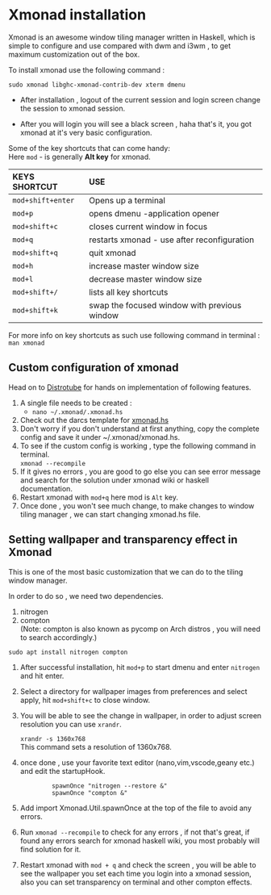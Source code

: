 # Xmonad installation  

Xmonad is an awesome window tiling manager written in Haskell, which is simple to configure and use compared with dwm and i3wm , to get maximum customization out of the box.

To install xmonad use the following command :

```sudo xmonad libghc-xmonad-contrib-dev xterm dmenu```


- After installation , logout of the current session and login screen change the session to xmonad session.

- After you will login you will see a black screen , haha that's it, you got xmonad at it's very basic configuration.

Some of the key shortcuts that can come handy:  
Here ```mod``` - is generally **Alt key** for xmonad.

|KEYS SHORTCUT        | USE                           |
|:--------------------|:------------------------------|
|```mod+shift+enter```|Opens up a terminal            |
|```mod+p```          |opens dmenu -application opener|
|```mod+shift+c```    |closes current window in focus |
|```mod+q```          |restarts xmonad - use after reconfiguration|
|```mod+shift+q```    |quit xmonad|
|```mod+h```          |increase master window size|
|```mod+l```          |decrease master window size|
|```mod+shift+/```    |lists all key shortcuts|
|```mod+shift+k```    |swap the focused window with previous window|  

For more info on key shortcuts as such use following command in terminal :   
```man xmonad```

## Custom configuration of xmonad  

Head on to [Distrotube](https://www.youtube.com/watch?v=3noK4GTmyMw&t=1014s) for hands on implementation of following features.

1. A single file needs to be created :   
    - ```nano ~/.xmonad/.xmonad.hs```   
2. Check out the darcs template for [xmonad.hs](https://wiki.haskell.org/Xmonad/Config_archive/Template_xmonad.hs_(0.9))
3. Don't worry if you don't understand at first anything, copy the complete config and save it under ~/.xmonad/xmonad.hs.
4. To see if the custom config is working , type the following command in terminal.  
```xmonad --recompile```
5. If it gives no errors , you are good to go else you can see error message and search for the solution under xmonad wiki or haskell documentation.
6. Restart xmonad with ```mod+q``` here mod is ```Alt``` key.
7. Once done , you won't see much change, to make changes to window tiling manager , we can start changing xmonad.hs file.

## Setting wallpaper and transparency effect in Xmonad

This is one of the most basic customization that we can do to the tiling window manager.

In order to do so , we need two dependencies.
1. nitrogen
2. compton   
(Note: compton is also known as pycomp on Arch   distros , you will need to search accordingly.)

```sudo apt install nitrogen compton```

1. After successful installation, hit ```mod+p``` to start dmenu and enter ```nitrogen``` and hit enter.

2. Select a directory for wallpaper images from preferences and select apply, hit ```mod+shift+c``` to close window.

3. You will be able to see the change in wallpaper, in order to adjust screen resolution you can use ```xrandr```.

    ```xrandr -s 1360x768```  
    This command sets a resolution of 1360x768.
4. once done , use your favorite text editor (nano,vim,vscode,geany etc.) and edit the startupHook.

```startUpHook = do 
            spawnOnce "nitrogen --restore &"
            spawnOnce "compton &"
```

5. Add import Xmonad.Util.spawnOnce at the top of the file to avoid any errors.

6. Run ```xmonad --recompile``` to check for any errors , if not that's great, if found any errors search for xmonad haskell wiki, you most probably will find solution for it.

7. Restart xmonad with ```mod + q``` and check the screen , you will be able to see the wallpaper you set each time you login into a xmonad session, also you can set transparency on terminal and other compton effects.
